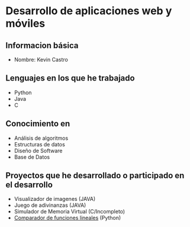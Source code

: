 # Desarrollo de aplicaciones web y móviles
## Informacion básica
* Nombre: Kevin Castro

## Lenguajes en los que he trabajado
* Python
* Java
* C

## Conocimiento en
* Análisis de algoritmos
* Estructuras de datos
* Diseño de Software
* Base de Datos

## Proyectos que he desarrollado o participado en el desarrollo
* Visualizador de imagenes (JAVA)
* Juego de adivinanzas (JAVA)
* Simulador de Memoria Virtual (C/Incompleto)
* [Comparador de funciones lineales](https://github.com/kevcorti/ComparadorDeFuncionesL) (Python)

